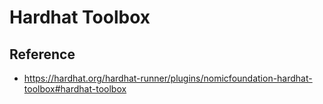 # Hardhat Toolbox

## Reference

- https://hardhat.org/hardhat-runner/plugins/nomicfoundation-hardhat-toolbox#hardhat-toolbox